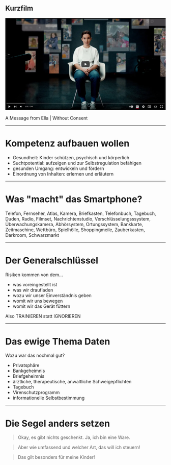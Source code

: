 ## Kurzfilm

![](995_medienkompetenz/GoogleFamilyLink/Ella.png) <!-- .element: style="width: 75%;" -->

A Message from Ella | Without Consent [](https://www.youtube.com/watch?v=F4WZ_k0vUDM)

---

# Kompetenz aufbauen wollen

- Gesundheit: Kinder schützen, psychisch und körperlich
- Suchtpotential: aufzeigen und zur Selbstregulation befähigen
- gesunden Umgang: entwickeln und fördern
- Einordnung von Inhalten: erlernen und erläutern

---

# Was "macht" das Smartphone?

Telefon, Fernseher, Atlas, Kamera, Briefkasten, Telefonbuch, Tagebuch, Duden, Radio, Filmset, Nachrichtenstudio, Verschlüsselungsssystem, Überwachungskamera, Abhörsystem, Ortungssystem, Bankkarte, Zeitmaschine, Wettbüro, Spielhölle, Shoppingmeile, Zauberkasten, Darkroom, Schwarzmarkt

<!-- .element: style="font-size: larger;" -->

---

# Der Generalschlüssel

Risiken kommen von dem...

- was voreingestellt ist
- was wir draufladen
- wozu wir unser Einverständnis geben
- womit wir uns bewegen
- womit wir das Gerät füttern

Also TRAINIEREN statt IGNORIEREN

---

# Das ewige Thema Daten

Wozu war das nochmal gut?

- Privatsphäre
- Bankgeheimnis
- Briefgeheimnis
- ärztliche, therapeutische, anwaltliche Schweigepflichten
- Tagebuch
- Virenschutzprogramm
- informationelle Selbstbestimmung

---

# Die Segel anders setzen

> Okay, es gibt nichts geschenkt. Ja, ich bin eine Ware. 

> Aber wie umfassend und welcher Art, das will ich steuern! 

> Das gilt besonders für meine Kinder!